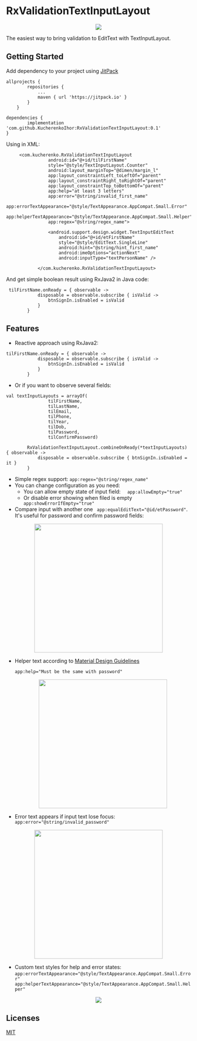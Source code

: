 # RxValidationTextInputLayout

  <p align="center">
        <img src="https://preview.ibb.co/emzma6/logo.png"/>
      </p>

The easiest way to bring validation to EditText with TextInputLayout.

## Getting Started

Add dependency to your project using [JitPack](https://jitpack.io)

```
allprojects {
		repositories {
			...
			maven { url 'https://jitpack.io' }
		}
	}
```

```
dependencies {
		implementation 'com.github.KucherenkoIhor:RxValidationTextInputLayout:0.1'
}
```

Using in XML:

```
     <com.kucherenko.RxValidationTextInputLayout
                android:id="@+id/tilFirstName"
                style="@style/TextInputLayout.Counter"
                android:layout_marginTop="@dimen/margin_l"
                app:layout_constraintLeft_toLeftOf="parent"
                app:layout_constraintRight_toRightOf="parent"
                app:layout_constraintTop_toBottomOf="parent"
                app:help="at least 3 letters"
                app:error="@string/invalid_first_name"
                app:errorTextAppearance="@style/TextAppearance.AppCompat.Small.Error"
                app:helperTextAppearance="@style/TextAppearance.AppCompat.Small.Helper"
                app:regex="@string/regex_name">
    
                <android.support.design.widget.TextInputEditText
                    android:id="@+id/etFirstName"
                    style="@style/EditText.SingleLine"
                    android:hint="@string/hint_first_name"
                    android:imeOptions="actionNext"
                    android:inputType="textPersonName" />
    
            </com.kucherenko.RxValidationTextInputLayout>
```            
And get simple boolean result using RxJava2 in Java code:
```
 tilFirstName.onReady = { observable ->  
            disposable = observable.subscribe { isValid ->
                btnSignIn.isEnabled = isValid
            }
        }
```

## Features

 * Reactive approach using RxJava2:
 ```
 tilFirstName.onReady = { observable ->
             disposable = observable.subscribe { isValid ->
                 btnSignIn.isEnabled = isValid
             }
         }
  ```
 * Or if you want to observe several fields:        
 ```
 val textInputLayouts = arrayOf(
                 tilFirstName,
                 tilLastName,
                 tilEmail,
                 tilPhone,
                 tilYear,
                 tilDob,
                 tilPassword,
                 tilConfirmPassword)
 
         RxValidationTextInputLayout.combineOnReady(*textInputLayouts) { observable ->
             disposable = observable.subscribe { btnSignIn.isEnabled = it }
         }

```
 * Simple regex support: ``app:regex="@string/regex_name"``
 * You can change configuration as you need: 
    * You can allow empty state of input field: ``  app:allowEmpty="true"``
    * Or disable error showing when filed is empty ``  app:showErrorIfEmpty="true"``
 * Compare input with another one `` app:equalEditText="@id/etPassword"``.
 It's useful for password and confirm password fields:
 
 <p align="center">
   <img src="https://image.ibb.co/dS6ra6/confirm.png" width="350"/>
 </p>
 
 * Helper text according to [Material Design Guidelines](https://material.io/guidelines/components/text-fields.html#text-fields-layout)
 
    ``app:help="Must be the same with password"``
    
    <p align="center">
       <img src="https://image.ibb.co/jL39TR/helper.png" width="350"/>
     </p>
     
 * Error text appears if input text lose focus: ``app:error="@string/invalid_password"``
 
  <p align="center">
        <img src="https://image.ibb.co/fkzSF6/error.png" width="350"/>
      </p>
      
 * Custom text styles for help and error states:
       ```
       app:errorTextAppearance="@style/TextAppearance.AppCompat.Small.Error"
       app:helperTextAppearance="@style/TextAppearance.AppCompat.Small.Helper"
       ```
       
<p align="center">
               <img src="https://preview.ibb.co/ftW4TR/Unknown.png"/>
             </p>
                    
## Licenses

[MIT](http://opensource.org/licenses/MIT)           
           
  